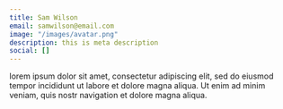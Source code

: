 ```yaml
---
title: Sam Wilson
email: samwilson@email.com
image: "/images/avatar.png"
description: this is meta description
social: []
---
```


lorem ipsum dolor sit amet, consectetur adipiscing elit, sed do eiusmod tempor incididunt ut labore et dolore magna aliqua. Ut enim ad minim veniam, quis nostr navigation et dolore magna aliqua.
